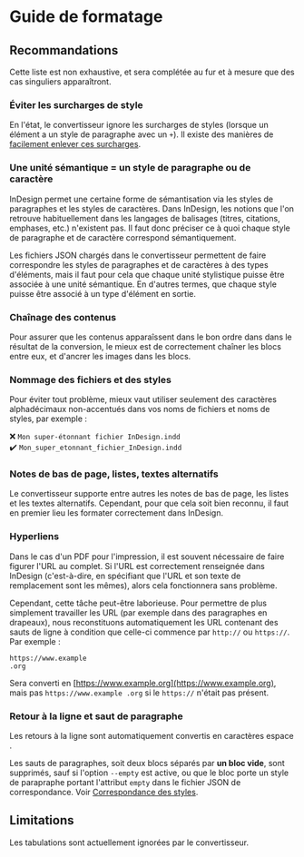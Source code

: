 # Guide de formatage

## Recommandations

Cette liste est non exhaustive, et sera complétée au fur et à mesure que des cas singuliers apparaîtront.

### Éviter les surcharges de style

En l'état, le convertisseur ignore les surcharges de styles (lorsque un élément a un style de paragraphe avec un `+`). Il existe des manières de [facilement enlever ces surcharges](https://www.rockymountaintraining.com/adobe-indesign-quickly-recognizing-and-removing-overrides/).

### Une unité sémantique = un style de paragraphe ou de caractère

InDesign permet une certaine forme de sémantisation via les styles de paragraphes et les styles de caractères. Dans InDesign, les notions que l'on retrouve habituellement dans les langages de balisages (titres, citations, emphases, etc.) n'existent pas. Il faut donc préciser ce à quoi chaque style de paragraphe et de caractère correspond sémantiquement.

Les fichiers JSON chargés dans le convertisseur permettent de faire correspondre les styles de paragraphes et de caractères à des types d'éléments, mais il faut pour cela que chaque unité stylistique puisse être associée à une unité sémantique. En d'autres termes, que chaque style puisse être associé à un type d'élément en sortie.

### Chaînage des contenus

Pour assurer que les contenus apparaîssent dans le bon ordre dans dans le résultat de la conversion, le mieux est de correctement chaîner les blocs entre eux, et d'ancrer les images dans les blocs.

### Nommage des fichiers et des styles

Pour éviter tout problème, mieux vaut utiliser seulement des caractères alphadécimaux non-accentués dans vos noms de fichiers et noms de styles, par exemple :

❌ `Mon super-étonnant fichier InDesign.indd` \
✔️ `Mon_super_etonnant_fichier_InDesign.indd`

### Notes de bas de page, listes, textes alternatifs

Le convertisseur supporte entre autres les notes de bas de page, les listes et les textes alternatifs. Cependant, pour que cela soit bien reconnu, il faut en premier lieu les formater correctement dans InDesign.

### Hyperliens

Dans le cas d'un PDF pour l'impression, il est souvent nécessaire de faire figurer l'URL au complet. Si l'URL est correctement renseignée dans InDesign (c'est-à-dire, en spécifiant que l'URL et son texte de remplacement sont les mêmes), alors cela fonctionnera sans problème.

Cependant, cette tâche peut-être laborieuse. Pour permettre de plus simplement travailler les URL (par exemple dans des paragraphes en drapeaux), nous reconstituons automatiquement les URL contenant des sauts de ligne à condition que celle-ci commence par `http://` ou `https://`. Par exemple :

```
https://www.example
.org
```

Sera converti en [https://www.example.org](https://www.example.org), mais pas `https://www.example .org` si le `https://` n'était pas présent.

### Retour à la ligne et saut de paragraphe

Les retours à la ligne sont automatiquement convertis en caractères espace ` `.

Les sauts de paragraphes, soit deux blocs séparés par **un bloc vide**, sont supprimés, sauf si l'option `--empty` est active, ou que le bloc porte un style de parapraphe portant l'attribut `empty` dans le fichier JSON de correspondance. Voir [Correspondance des styles](https://outdesign.deborderbollore.fr/fr/3_usage.html#correspondance-des-styles).

## Limitations

Les tabulations sont actuellement ignorées par le convertisseur.